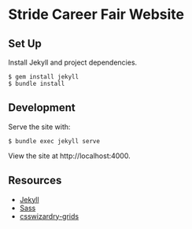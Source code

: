 # Stride Career Fair Website
## Set Up
Install Jekyll and project dependencies.
```
$ gem install jekyll
$ bundle install
```
## Development
Serve the site with:
```
$ bundle exec jekyll serve
```
View the site at http://localhost:4000.
## Resources
- [Jekyll](https://jekyllrb.com/docs/)
- [Sass](https://sass-lang.com/documentation)
- [csswizardry-grids](https://github.com/csswizardry/csswizardry-grids)
